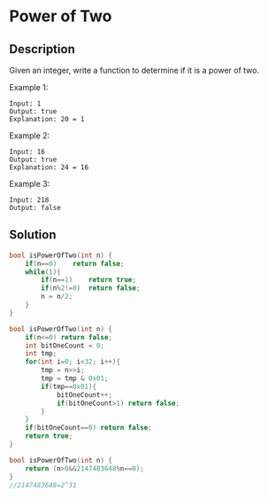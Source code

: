 # Power of Two
## Description
Given an integer, write a function to determine if it is a power of two.

Example 1:
```
Input: 1
Output: true 
Explanation: 20 = 1
```
Example 2:
```
Input: 16
Output: true
Explanation: 24 = 16
```
Example 3:
```
Input: 218
Output: false
```
## Solution
```c
bool isPowerOfTwo(int n) {
    if(n==0)    return false;
    while(1){
        if(n==1)    return true;
        if(n%2!=0)  return false;
        n = n/2;
    }
}
```

```c
bool isPowerOfTwo(int n) {
    if(n<=0) return false;
    int bitOneCount = 0;
    int tmp;
    for(int i=0; i<32; i++){
        tmp = n>>i;
        tmp = tmp & 0x01;
        if(tmp==0x01){ 
            bitOneCount++;
            if(bitOneCount>1) return false;
        }
    }
    if(bitOneCount==0) return false;
    return true;
}
```

```c
bool isPowerOfTwo(int n) {
    return (n>0&&2147483648%n==0);
}
//2147483648=2^31
```